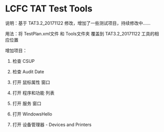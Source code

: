 # LCFC TAT Test Tools

说明：基于 TAT3.2_20171122 修改，增加了一些测试项目，持续修改中……

用法：将 TestPlan.xml文件 和 Tools文件夹 覆盖到 TAT3.2_20171122 工具的相应位置

增加项目：

  1. 检查 CSUP

  2. 检查 Audit Date

  3. 打开 鼠标属性 窗口

  4. 打开 程序和功能 列表

  5. 打开 服务 窗口

  6. 打开 WindowsHello

  7. 打开 设备管理器 - Devices and Printers
